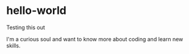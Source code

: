 # hello-world
Testing this out

I'm a curious soul and want to know more about coding and learn new skills.
